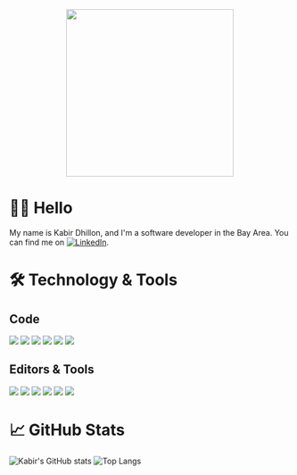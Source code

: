 <!---
- 👋 Hi, I’m @kabirdhillon7
- 👀 I’m interested in ...
- 🌱 I’m currently learning ...
- 💞️ I’m looking to collaborate on ...
- 📫 How to reach me ...

kabirdhillon7/kabirdhillon7 is a ✨ special ✨ repository because its `README.md` (this file) appears on your GitHub profile.
You can click the Preview link to take a look at your changes.
--->
<!--- Color 1FBFFF for Gif --->

<div id="header" align="center">
  <img src="https://media.giphy.com/media/ycHHc7DURcqa6Cw7IV/giphy.gif" width="300"/>
</div>

# 👋🏼 Hello
My name is Kabir Dhillon, and I'm a software developer in the Bay Area. You can find me on [![LinkedIn][1.2]][1].

<!-- Icons -->
[1.2]: https://raw.githubusercontent.com/MartinHeinz/MartinHeinz/master/linkedin-3-16.png (LinkedIn icon without padding)

<!-- Links to your social media accounts -->
[1]: https://www.linkedin.com/in/kabirdhillon/

# 🛠 Technology & Tools
## Code
![](https://img.shields.io/badge/-Swift-informational?style=flat&logo=swift&logoColor=white&color=147EFB)
![](https://img.shields.io/badge/-C++-informational?style=flat&logo=C++&logoColor=white&color=147EFB)
![](https://img.shields.io/badge/-Java-informational?style=flat&logo=java&logoColor=white&color=147EFB)
![](https://img.shields.io/badge/-Python-informational?style=flat&logo=python&logoColor=white&color=147EFB)
![](https://img.shields.io/badge/-Kotlin-informational?style=flat&logo=linux&logoColor=white&color=147EFB)
![](https://img.shields.io/badge/-Linux-informational?style=flat&logo=linux&logoColor=white&color=147EFB)

## Editors & Tools
![](https://img.shields.io/badge/-Xcode-informational?style=flat&logo=xcode&logoColor=white&color=147EFB)
![](https://img.shields.io/badge/-CLion-informational?style=flat&logo=clion&logoColor=white&color=147EFB)
![](https://img.shields.io/badge/-IntelliJ-informational?style=flat&logo=intellijidea&logoColor=white&color=147EFB)
![](https://img.shields.io/badge/-Android_Studio-informational?style=flat&logo=androidstudio&logoColor=white&color=147EFB)
![](https://img.shields.io/badge/-R_Studio-informational?style=flat&logo=rstudio&logoColor=white&color=147EFB)
![](https://img.shields.io/badge/-Figma-informational?style=flat&logo=figma&logoColor=white&color=147EFB)

# 📈 GitHub Stats
![Kabir's GitHub stats](https://github-readme-stats.vercel.app/api?username=kabirdhillon7&show_icons=true)
![Top Langs](https://github-readme-stats.vercel.app/api/top-langs/?username=kabirdhillon7&langs_count=3)
